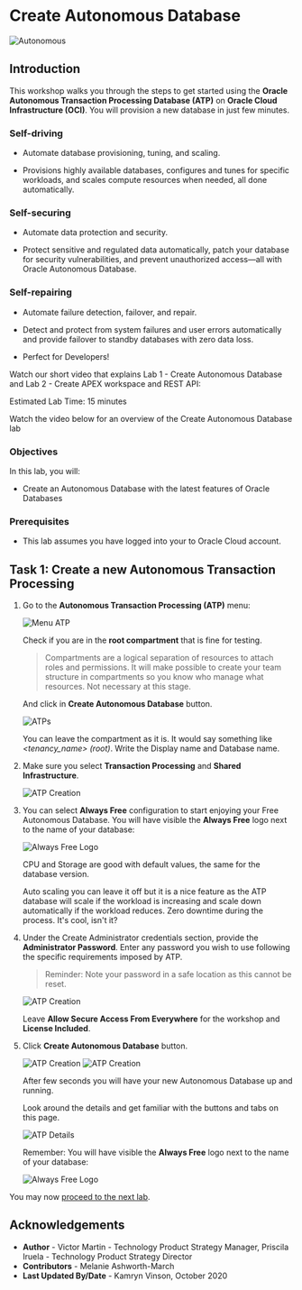 # Create Autonomous Database

![Autonomous](./images/adb_banner.png)

## Introduction

This workshop walks you through the steps to get started using the **Oracle Autonomous Transaction Processing Database (ATP)** on **Oracle Cloud Infrastructure (OCI)**. You will provision a new database in just few minutes.

### Self-driving

- Automate database provisioning, tuning, and scaling.

- Provisions highly available databases, configures and tunes for specific workloads, and scales compute resources when needed, all done automatically.

### Self-securing

- Automate data protection and security.

- Protect sensitive and regulated data automatically, patch your database for security vulnerabilities, and prevent unauthorized access—all with Oracle Autonomous Database.

### Self-repairing

- Automate failure detection, failover, and repair.

- Detect and protect from system failures and user errors automatically and provide failover to standby databases with zero data loss.

- Perfect for Developers!

Watch our short video that explains Lab 1 - Create Autonomous Database and Lab 2 - Create APEX workspace and REST API:

[](youtube:S9WPR0N0f2E)

Estimated Lab Time: 15 minutes

Watch the video below for an overview of the Create Autonomous Database lab
[](youtube:tNBDb47sNmc)

### Objectives

In this lab, you will:
- Create an Autonomous Database with the latest features of Oracle Databases

### Prerequisites

- This lab assumes you have logged into your to Oracle Cloud account.

## Task 1: Create a new Autonomous Transaction Processing

1. Go to the **Autonomous Transaction Processing (ATP)** menu:

    ![Menu ATP](./images/menu_atp_1.png)

    Check if you are in the **root compartment** that is fine for testing.

    > Compartments are a logical separation of resources to attach roles and permissions. It will make possible to create your team structure in compartments so you know who manage what resources. Not necessary at this stage.

    And click in **Create Autonomous Database** button.

    ![ATPs](./images/atps.png)

    You can leave the compartment as it is. It would say something like _<tenancy_name> (root)_. Write the Display name and Database name.

2. Make sure you select **Transaction Processing** and **Shared Infrastructure**.

    ![ATP Creation](./images/atp_creation_1_2.png)

3. You can select **Always Free** configuration to start enjoying your Free Autonomous Database. You will have visible the **Always Free** logo next to the name of your database:

    ![Always Free Logo](./images/always_free_logo.png)

    CPU and Storage are good with default values, the same for the database version.

    Auto scaling you can leave it off but it is a nice feature as the ATP database will scale if the workload is increasing and scale down automatically if the workload reduces. Zero downtime during the process. It's cool, isn't it?

4. Under the Create Administrator credentials section, provide the **Administrator Password**. Enter any password you wish to use following the specific requirements imposed by ATP.

    > Reminder: Note your password in a safe location as this cannot be reset.

    ![ATP Creation](./images/atp_creation_2.png)

   Leave **Allow Secure Access From Everywhere** for the workshop and **License Included**.

5. Click **Create Autonomous Database** button.

    ![ATP Creation](./images/atp_creation_3.png)
    ![ATP Creation](./images/atp_creation_4.png)

    After few seconds you will have your new Autonomous Database up and running.

    Look around the details and get familiar with the buttons and tabs on this page.

    ![ATP Details](./images/atp_details.png)

    Remember: You will have visible the **Always Free** logo next to the name of your database:

    ![Always Free Logo](./images/always_free_logo.png)

You may now [proceed to the next lab](#next).

## Acknowledgements

- **Author** - Victor Martin - Technology Product Strategy Manager, Priscila Iruela - Technology Product Strategy Director
- **Contributors** - Melanie Ashworth-March
- **Last Updated By/Date** - Kamryn Vinson, October 2020

